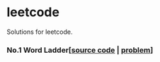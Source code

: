 leetcode
========

Solutions for leetcode.

### No.1 Word Ladder[[source code](Word_Ladder.cpp) | [problem](https://oj.leetcode.com/problems/word-ladder/)]
